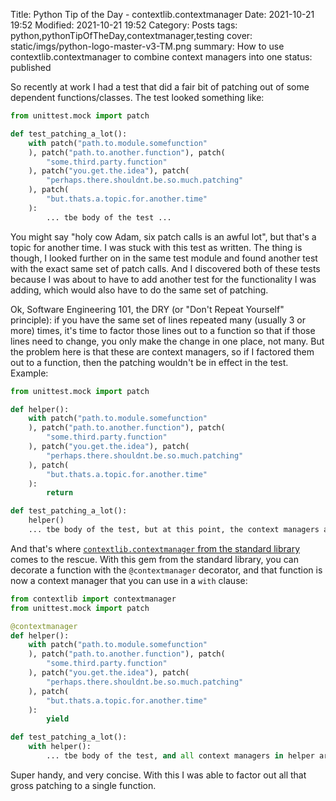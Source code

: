 Title: Python Tip of the Day - contextlib.contextmanager
Date: 2021-10-21 19:52
Modified: 2021-10-21 19:52
Category: Posts
tags: python,pythonTipOfTheDay,contextmanager,testing
cover: static/imgs/python-logo-master-v3-TM.png
summary: How to use contextlib.contextmanager to combine context managers into one
status: published

So recently at work I had a test that did a fair bit of patching out of some
dependent functions/classes.  The test looked something like:

```python
from unittest.mock import patch

def test_patching_a_lot():
    with patch("path.to.module.somefunction"
    ), patch("path.to.another.function"), patch(
        "some.third.party.function"
    ), patch("you.get.the.idea"), patch(
        "perhaps.there.shouldnt.be.so.much.patching"
    ), patch(
        "but.thats.a.topic.for.another.time"
    ):
        ... tbe body of the test ...
```

You might say "holy cow Adam, six patch calls is an awful lot", but that's a topic
for another time.  I was stuck with this test as written.  The thing is though,
I looked further on in the same test module and found another test with the
exact same set of patch calls.  And I discovered both of these tests because I
was about to have to add another test for the functionality I was adding, which would
also have to do the same set of patching.

Ok, Software Engineering 101, the DRY (or "Don't Repeat Yourself" principle): if
you have the same set of lines repeated many (usually 3 or more) times, it's
time to factor those lines out to a function so that if those lines need to
change, you only make the change in one place, not many.  But the problem here
is that these are context managers, so if I factored them out to a function,
then the patching wouldn't be in effect in the test.  Example:

```python
from unittest.mock import patch

def helper():
    with patch("path.to.module.somefunction"
    ), patch("path.to.another.function"), patch(
        "some.third.party.function"
    ), patch("you.get.the.idea"), patch(
        "perhaps.there.shouldnt.be.so.much.patching"
    ), patch(
        "but.thats.a.topic.for.another.time"
    ):
        return

def test_patching_a_lot():
    helper()
    ... tbe body of the test, but at this point, the context managers are no longer in effect ...
```

And that's where
[`contextlib.contextmanager` from the standard library](https://docs.python.org/3/library/contextlib.html#contextlib.contextmanager)
comes to the rescue.  With this
gem from the standard library, you can decorate a function with the `@contextmanager` decorator,
and that function is now a context manager that you can use in a `with` clause:

```python
from contextlib import contextmanager
from unittest.mock import patch

@contextmanager
def helper():
    with patch("path.to.module.somefunction"
    ), patch("path.to.another.function"), patch(
        "some.third.party.function"
    ), patch("you.get.the.idea"), patch(
        "perhaps.there.shouldnt.be.so.much.patching"
    ), patch(
        "but.thats.a.topic.for.another.time"
    ):
        yield

def test_patching_a_lot():
    with helper():
        ... tbe body of the test, and all context managers in helper are in effect ...
```

Super handy, and very concise.  With this I was able to factor out all that
gross patching to a single function.
